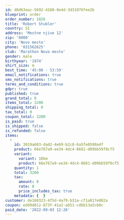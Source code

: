 ```yaml
---
id: d8d63eac-5692-4160-8e4d-3d31076fee2b
blueprint: order
order_number: 1026
title: 'Robert Stubler'
country: SI
address: 'Mestne njive 12'
zip: '8000'
city: 'Novo mesto'
phone: '031562625'
club: 'Marathon Novo mesto'
gender: male
birthyear: '1974'
shirt_size: m
best_time: '45:00 - 53:59'
email_notifications: true
sms_notifications: true
terms_and_conditions: true
gdpr: true
published: true
grand_total: 0
items_total: 3200
shipping_total: 0
tax_total: 0
coupon_total: 3200
is_paid: true
is_shipped: false
is_refunded: false
items:
  -
    id: 3019a603-dad2-4e69-b2c8-6a5fe0590a4f
    product: 66e767a9-ee34-4dc4-8681-d09bb59f0cf5
    variant:
      variant: 10km
      product: 66e767a9-ee34-4dc4-8681-d09bb59f0cf5
    quantity: 1
    total: 3200
    tax:
      amount: 0
      rate: 0
      price_includes_tax: true
    metadata: {  }
customer: de160323-4f5d-4a79-b31a-cf1a817e802a
coupon: edd9d812-873f-41a2-ab51-cdbb13a5cb0c
paid_date: '2022-09-03 12:26'
---
```

